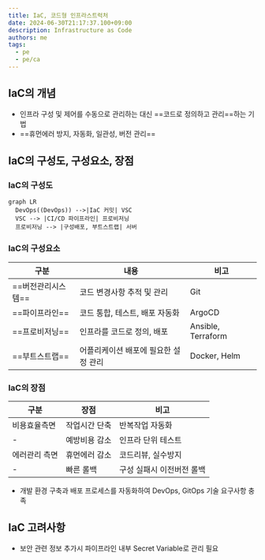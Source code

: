 ```yaml
---
title: IaC, 코드형 인프라스트럭처
date: 2024-06-30T21:17:37.100+09:00
description: Infrastructure as Code
authors: me
tags: 
  - pe
  - pe/ca 
---
```


## IaC의 개념

- 인프라 구성 및 제어를 수동으로 관리하는 대신 ==코드로 정의하고 관리==하는 기법
- ==휴먼에러 방지, 자동화, 일관성, 버전 관리==

## IaC의 구성도, 구성요소, 장점

### IaC의 구성도

```mermaid
graph LR
  DevOps((DevOps)) -->|IaC 커밋| VSC
  VSC --> |CI/CD 파이프라인| 프로비저닝
  프로비저닝 --> |구성배포, 부트스트랩| 서버
```

### IaC의 구성요소

| 구분 | 내용 | 비고 |
| --- | --- | --- |
| ==버전관리시스템== | 코드 변경사항 추적 및 관리 | Git |
| ==파이프라인== | 코드 통합, 테스트, 배포 자동화 | ArgoCD |
| ==프로비저닝== | 인프라를 코드로 정의, 배포 | Ansible, Terraform |
| ==부트스트랩== | 어플리케이션 배포에 필요한 설정 관리 | Docker, Helm |

### IaC의 장점

| 구분 | 장점 | 비고 |
| --- | --- | --- |
| 비용효율측면 | 작업시간 단축 | 반복작업 자동화 |
| - | 예방비용 감소 | 인프라 단위 테스트 |
| 에러관리 측면 | 휴먼에러 감소 | 코드리뷰, 실수방지 |
| - | 빠른 롤백 | 구성 실패시 이전버전 롤백 |

- 개발 환경 구축과 배포 프로세스를 자동화하여 DevOps, GitOps 기술 요구사항 충족

## IaC 고려사항

- 보안 관련 정보 추가시 파이프라인 내부 Secret Variable로 관리 필요

